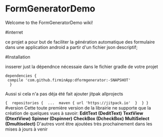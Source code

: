 # FormGeneratorDemo

Welcome to the FormGeneratorDemo wiki!

#interret

ce projet a pour but de faciliter la génération automatique des formulaire dans une application android a partir d'un fichier json descriptif;

#Installation

insserer just la dépendnce nécessaie dans le fichier gradle de votre projet

    dependencies {
     compile 'com.github.firminApp:dformgenerator:-SNAPSHOT'
      } 
Aussi si cela n'a pas déja été fait ajouter jitpak allprojects 
  
   `{ 
    repositories { 
                 ... 
                 maven {
                    url 'https://jitpack.io' 
                        } 
                    }
    }`
#version
Cette toute première version de la librairie ne supporte que la création de quelques vues à savoir:
**EditText (DeditText)**
**TextView (DtextView)**
**Spinner (Dspinner)**
**CheckBox (DcheckBox)**
**MultiSelect (Dmultiselect)**
D'autres vont être ajoutées très prochainement dans les mises à jours à venir
